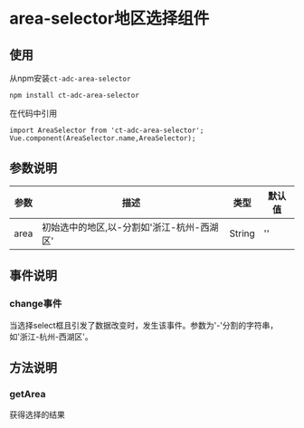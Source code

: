 # area-selector地区选择组件

## 使用

从npm安装`ct-adc-area-selector`
```
npm install ct-adc-area-selector
```
在代码中引用
```
import AreaSelector from 'ct-adc-area-selector';
Vue.component(AreaSelector.name,AreaSelector);
```
## 参数说明

参数|描述|类型|默认值
--- | --- | --- | --- |
area | 初始选中的地区,以-分割如'浙江-杭州-西湖区' | String | ''


## 事件说明

### change事件

当选择select框且引发了数据改变时，发生该事件。参数为'-'分割的字符串，如'浙江-杭州-西湖区'。


## 方法说明

### getArea

获得选择的结果